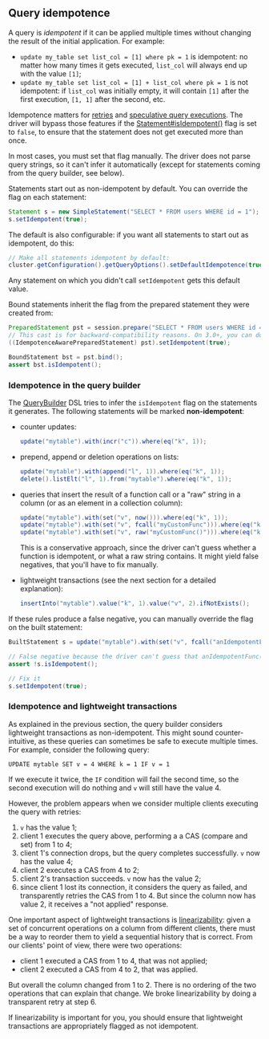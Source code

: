 ## Query idempotence

A query is *idempotent* if it can be applied multiple times without changing the result of the initial application. For
example:

* `update my_table set list_col = [1] where pk = 1` is idempotent: no matter how many times it gets executed, `list_col`
  will always end up with the value `[1]`;
* `update my_table set list_col = [1] + list_col where pk = 1` is not idempotent: if `list_col` was initially empty,
  it will contain `[1]` after the first execution, `[1, 1]` after the second, etc.

Idempotence matters for [retries](../retries/) and [speculative query executions](../speculative_execution/). The driver
will bypass those features if the [Statement#isIdempotent()][isIdempotent] flag is set to `false`, to ensure that the
statement does not get executed more than once.

In most cases, you must set that flag manually. The driver does not parse query strings, so it can't infer it
automatically (except for statements coming from the query builder, see below).

Statements start out as non-idempotent by default. You can override the flag on each statement:

```java
Statement s = new SimpleStatement("SELECT * FROM users WHERE id = 1");
s.setIdempotent(true);
```

The default is also configurable: if you want all statements to start out as idempotent, do this:

```java
// Make all statements idempotent by default:
cluster.getConfiguration().getQueryOptions().setDefaultIdempotence(true);
```

Any statement on which you didn't call `setIdempotent` gets this default value.

Bound statements inherit the flag from the prepared statement they were created from:

```java
PreparedStatement pst = session.prepare("SELECT * FROM users WHERE id = ?");
// This cast is for backward-compatibility reasons. On 3.0+, you can do pst.setIdempotent(true) directly
((IdempotenceAwarePreparedStatement) pst).setIdempotent(true);

BoundStatement bst = pst.bind();
assert bst.isIdempotent();
```

### Idempotence in the query builder

The [QueryBuilder] DSL tries to infer the `isIdempotent` flag on the statements it generates. The following statements
will be marked **non-idempotent**:

* counter updates:

    ```java
    update("mytable").with(incr("c")).where(eq("k", 1));
    ```
* prepend, append or deletion operations on lists:

    ```java
    update("mytable").with(append("l", 1)).where(eq("k", 1));
    delete().listElt("l", 1).from("mytable").where(eq("k", 1));
    ```
* queries that insert the result of a function call or a "raw" string in a column (or as an element in a collection
  column):

    ```java
    update("mytable").with(set("v", now())).where(eq("k", 1));
    update("mytable").with(set("v", fcall("myCustomFunc"))).where(eq("k", 1));
    update("mytable").with(set("v", raw("myCustomFunc()"))).where(eq("k", 1));
    ```

    This is a conservative approach, since the driver can't guess whether a function is idempotent, or what a raw string
    contains. It might yield false negatives, that you'll have to fix manually.

* lightweight transactions (see the next section for a detailed explanation):

    ```java
    insertInto("mytable").value("k", 1).value("v", 2).ifNotExists();
    ```

If these rules produce a false negative, you can manually override the flag on the built statement:

```java
BuiltStatement s = update("mytable").with(set("v", fcall("anIdempotentFunc"))).where(eq("k", 1));

// False negative because the driver can't guess that anIdempotentFunc() is safe
assert !s.isIdempotent();

// Fix it
s.setIdempotent(true);
```


### Idempotence and lightweight transactions

As explained in the previous section, the query builder considers lightweight transactions as non-idempotent. This might
sound counter-intuitive, as these queries can sometimes be safe to execute multiple times. For example, consider the
following query:

```
UPDATE mytable SET v = 4 WHERE k = 1 IF v = 1
```

If we execute it twice, the `IF` condition will fail the second time, so the second execution will do nothing and `v`
will still have the value 4.

However, the problem appears when we consider multiple clients executing the query with retries:

1. `v` has the value 1;
2. client 1 executes the query above, performing a a CAS (compare and set) from 1 to 4;
3. client 1's connection drops, but the query completes successfully. `v` now has the value 4;
4. client 2 executes a CAS from 4 to 2;
5. client 2's transaction succeeds. `v` now has the value 2;
6. since client 1 lost its connection, it considers the query as failed, and transparently retries the CAS from 1 to 4.
   But since the column now has value 2, it receives a "not applied" response.

One important aspect of lightweight transactions is [linearizability]: given a set of concurrent operations on a column
from different clients, there must be a way to reorder them to yield a sequential history that is correct. From our
clients' point of view, there were two operations:

* client 1 executed a CAS from 1 to 4, that was not applied;
* client 2 executed a CAS from 4 to 2, that was applied.

But overall the column changed from 1 to 2. There is no ordering of the two operations that can explain that change. We
broke linearizability by doing a transparent retry at step 6.

If linearizability is important for you, you should ensure that lightweight transactions are appropriately flagged as
not idempotent.

[isIdempotent]:          http://docs.datastax.com/en/drivers/java-dse/1.2/com/datastax/driver/core/Statement.html#isIdempotent--
[setDefaultIdempotence]: http://docs.datastax.com/en/drivers/java-dse/1.2/com/datastax/driver/core/QueryOptions.html#setDefaultIdempotence-boolean-
[QueryBuilder]:          http://docs.datastax.com/en/drivers/java-dse/1.2/com/datastax/driver/core/querybuilder/QueryBuilder.html

[linearizability]: https://en.wikipedia.org/wiki/Linearizability#Definition_of_linearizability
